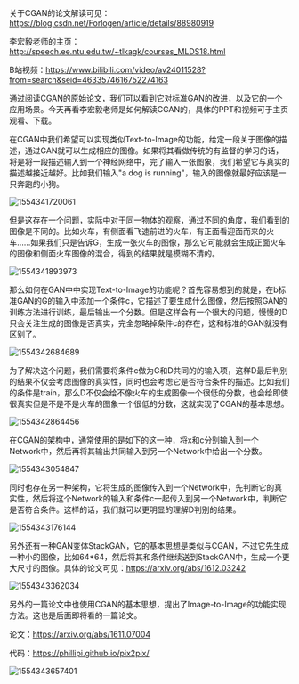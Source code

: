 关于CGAN的论文解读可见：https://blog.csdn.net/Forlogen/article/details/88980919

李宏毅老师的主页：http://speech.ee.ntu.edu.tw/~tlkagk/courses_MLDS18.html

B站视频：https://www.bilibili.com/video/av24011528?from=search&seid=4633574616752274163

通过阅读CGAN的原始论文，我们可以看到它对标准GAN的改进，以及它的一个应用场景。今天再看李宏毅老师是如何解读CGAN的，具体的PPT和视频可于主页观看、下载。

在CGAN中我们希望可以实现类似Text-to-Image的功能，给定一段关于图像的描述，通过GAN就可以生成相应的图像。如果将其看做传统的有监督的学习的话，将是将一段描述输入到一个神经网络中，完了输入一张图象，我们希望它与真实的描述越接近越好。比如我们输入"a dog is running"，输入的图像就最好应该是一只奔跑的小狗。

![1554341720061](C:\Users\dyliang\AppData\Roaming\Typora\typora-user-images\1554341720061.png)

但是这存在一个问题，实际中对于同一物体的观察，通过不同的角度，我们看到的图像是不同的。比如火车，有侧面看飞速前进的火车，有正面看迎面而来的火车……如果我们只是告诉G，生成一张火车的图像，那么它可能就会生成正面火车的图像和侧面火车图像的混合，得到的结果就是模糊不清的。

![1554341893973](C:\Users\dyliang\AppData\Roaming\Typora\typora-user-images\1554341893973.png)

那么如何在GAN中中实现Text-to-Image的功能呢？首先容易想到的就是，在b标准GAN的G的输入中添加一个条件c，它描述了要生成什么图像，然后按照GAN的训练方法进行训练，最后输出一个分数。但是这样会有一个很大的问题，慢慢的D只会关注生成的图像是否真实，完全忽略掉条件c的存在，这和标准的GAN就没有区别了。

![1554342684689](C:\Users\dyliang\AppData\Roaming\Typora\typora-user-images\1554342684689.png)

为了解决这个问题，我们需要将条件c做为G和D共同的的输入项，这样D最后判别的结果不仅会考虑图像的真实性，同时也会考虑它是否符合条件的描述。比如我们的条件是train，那么D不仅会给不像火车的生成图像一个很低的分数，也会给即使很真实但是不是不是火车的图象一个很低的分数，这就实现了CGAN的基本思想。

![1554342864456](C:\Users\dyliang\AppData\Roaming\Typora\typora-user-images\1554342864456.png)

在CGAN的架构中，通常使用的是如下的这一种，将x和c分别输入到一个Network中，然后再将其输出共同输入到另一个Network中给出一个分数。

![1554343054847](C:\Users\dyliang\AppData\Roaming\Typora\typora-user-images\1554343054847.png)



同时也存在另一种架构，它将生成的图像传入到一个Network中，先判断它的真实性，然后将这个Network的输入和条件c一起传入到另一个Network中，判断它是否符合条件。这样的话，我们就可以更明显的理解D判别的结果。

![1554343176144](C:\Users\dyliang\AppData\Roaming\Typora\typora-user-images\1554343176144.png)

另外还有一种GAN变体StackGAN，它的基本思想是类似与CGAN，不过它先生成一种小的图像，比如64*64，然后将其和条件继续送到StackGAN中，生成一个更大尺寸的图像。具体的论文可见：https://arxiv.org/abs/1612.03242

![1554343362034](C:\Users\dyliang\AppData\Roaming\Typora\typora-user-images\1554343362034.png)

另外的一篇论文中也使用CGAN的基本思想，提出了Image-to-Image的功能实现方法。这也是后面即将看的一篇论文。

论文：https://arxiv.org/abs/1611.07004

代码：https://phillipi.github.io/pix2pix/



![1554343657401](C:\Users\dyliang\AppData\Roaming\Typora\typora-user-images\1554343657401.png)